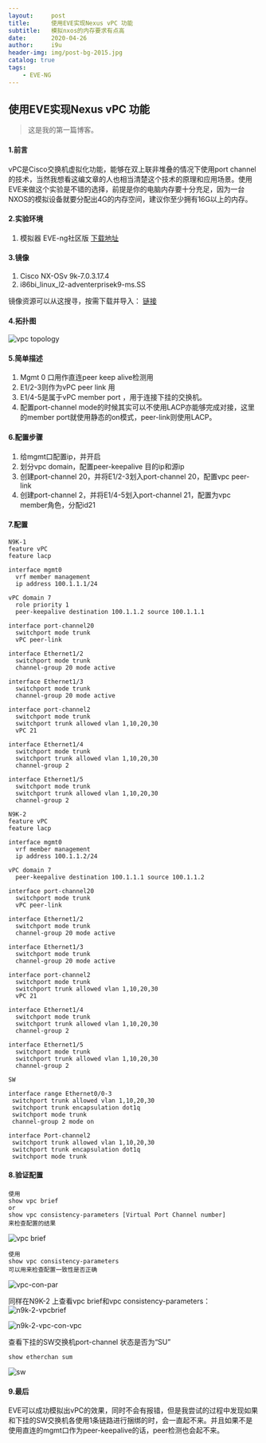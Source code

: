 ```yaml
---
layout:     post   				    
title:      使用EVE实现Nexus vPC 功能 
subtitle:   模拟nxos的内存要求有点高
date:       2020-04-26
author:     i9u 						
header-img: img/post-bg-2015.jpg 	
catalog: true 						
tags:								
    - EVE-NG
---
```


## 使用EVE实现Nexus vPC 功能
>这是我的第一篇博客。

#### 1.前言
vPC是Cisco交换机虚拟化功能，能够在双上联非堆叠的情况下使用port channel的技术，当然我想看这编文章的人也相当清楚这个技术的原理和应用场景。使用EVE来做这个实验是不错的选择，前提是你的电脑内存要十分充足，因为一台NXOS的模拟设备就要分配出4G的内存空间，建议你至少拥有16G以上的内存。

#### 2.实验环境
1. 模拟器 EVE-ng社区版
 [下载地址](https://t.co/uCYLdYerhL?amp=1 "下载地址")

#### 3.镜像
1. Cisco NX-OSv 9k-7.0.3.17.4
2. i86bi_linux_l2-adventerprisek9-ms.SS

镜像资源可以从这搜寻，按需下载并导入：
[链接](http://www.emulatedlab.com/forum.php?mod=viewthread&tid=90 "链接")

#### 4.拓扑图
![vpc topology](https://kdrdya.bn.files.1drv.com/y4mfKsPsBA3HhpZ7-0x9TFqqST4ME9AEPEXrI0TbcqAKmowXtMpdmpSK2KIOAtBy6HYughD_nN7Mwlv58lZk598g_tN9kQSFEfcstqGQAs4EcsYO_aqyKumR2bJjn39p_uELdhgrwMMJAeA6sdosUOqDX1z0y4C69pN67QHfKpdwPNgle5JJgQL4rX1QBYliawTFTxmsspR0hZjEaF9dvo-gw/vpc%20topo.png?psid=1 "vpc topology")

#### 5.简单描述
1. Mgmt 0 口用作直连peer keep alive检测用
2. E1/2-3则作为vPC peer link 用
3. E1/4-5是属于vPC member port ，用于连接下挂的交换机。
4. 配置port-channel mode的时候其实可以不使用LACP亦能够完成对接，这里的member port就使用静态的on模式，peer-link则使用LACP。

#### 6.配置步骤
1. 给mgmt口配置ip，并开启
2. 划分vpc domain，配置peer-keepalive 目的ip和源ip
3. 创建port-channel 20，并将E1/2-3划入port-channel 20，配置vpc peer-link
4. 创建port-channel 2，并将E1/4-5划入port-channel 21，配置为vpc member角色，分配id21

#### 7.配置

```
N9K-1
feature vPC
feature lacp

interface mgmt0
  vrf member management
  ip address 100.1.1.1/24

vPC domain 7
  role priority 1
  peer-keepalive destination 100.1.1.2 source 100.1.1.1

interface port-channel20
  switchport mode trunk
  vPC peer-link

interface Ethernet1/2
  switchport mode trunk
  channel-group 20 mode active

interface Ethernet1/3
  switchport mode trunk
  channel-group 20 mode active

interface port-channel2
  switchport mode trunk
  switchport trunk allowed vlan 1,10,20,30
  vPC 21

interface Ethernet1/4
  switchport mode trunk
  switchport trunk allowed vlan 1,10,20,30
  channel-group 2

interface Ethernet1/5
  switchport mode trunk
  switchport trunk allowed vlan 1,10,20,30
  channel-group 2

```
```
N9K-2
feature vPC
feature lacp

interface mgmt0
  vrf member management
  ip address 100.1.1.2/24

vPC domain 7
  peer-keepalive destination 100.1.1.1 source 100.1.1.2

interface port-channel20
  switchport mode trunk
  vPC peer-link

interface Ethernet1/2
  switchport mode trunk
  channel-group 20 mode active

interface Ethernet1/3
  switchport mode trunk
  channel-group 20 mode active

interface port-channel2
  switchport mode trunk
  switchport trunk allowed vlan 1,10,20,30
  vPC 21

interface Ethernet1/4
  switchport mode trunk
  switchport trunk allowed vlan 1,10,20,30
  channel-group 2

interface Ethernet1/5
  switchport mode trunk
  switchport trunk allowed vlan 1,10,20,30
  channel-group 2

```
```
SW

interface range Ethernet0/0-3
 switchport trunk allowed vlan 1,10,20,30
 switchport trunk encapsulation dot1q
 switchport mode trunk
 channel-group 2 mode on

interface Port-channel2
 switchport trunk allowed vlan 1,10,20,30
 switchport trunk encapsulation dot1q
 switchport mode trunk
```
#### 8.验证配置
```
使用
show vpc brief
or
show vpc consistency-parameters [Virtual Port Channel number]
来检查配置的结果
```
![vpc brief](https://lnrdya.bn.files.1drv.com/y4mtfj1us5xAOZc_rbc-VaAEI--NU5EV4051LpQQy08MCyK_NTrLdBupXUJGv4HLMW9qOEMhUMn1dTtfRBF4zbV2IG4Uzv0tq2ZsVaeOoCNfiVqR7ahpu3MAsBI8rZG9BPJ-9bU6He-7pFh2s3hbXOmMqQLC10b3RwBnXb70cO7_yeFd2vueVT9F0rmQ0myTM-pEIwy59r3697S9EqYlwzfcA/vpc-brief.png?psid=1 "vpc brief")

```
使用
show vpc consistency-parameters
可以用来检查配置一致性是否正确
```
![vpc-con-par](https://k9rdya.bn.files.1drv.com/y4mGBFhgMM6BOHNgvZUakhWzl4xRkhXowlAmxwjRGyq1CXkcBBoUgLerxCDp0VwFlhoZKeLuqZa2f0ZVvzU7W1Yxg7IqcMI_ThDNkjcMFE4KLt_TvqBDkdjwbRjMFH7sBF_MP9X0HyyyxZB152xRMykt29rqqwF9V661mMGtghXdRf9VkFd-MO1W52OI6fZSbe2FTYWSaJmzTO2wxpuHzhI8Q/vpc-con-vpc.png?psid=1 "vpc-con-par")

同样在N9K-2 上查看vpc brief和vpc  consistency-parameters：
![n9k-2-vpcbrief](https://ntrdya.bn.files.1drv.com/y4m-kU1iUUrHhz0nwC6LwMpgHL7SBUOJToJB_k23fG0dhAJ17WhUZRDyYTcJsMLtXn76nHh86LkLvsYi1rrMKFinWjFo793eLmEfXRZnAy6HmSFHFWeLUgWbyLpBTK69O5RTvQo636H_5tagbXE2E2jFPI3af1x0-Cdu5qEl-013eH2LVU1Z4zH5KW9BxRqjb2K0a7x-t0tJXHirxjkNR0bNw/n9k-2.png?psid=1 "n9k-2-vpcbrief")

![n9k-2-vpc-con-vpc](https://ndrdya.bn.files.1drv.com/y4mr4y3l6-SYGtTIx4WUSwG5k_xg1_GHU5gAV8yH5A38UQIVbW1WpeiBn1uqcvXycrfe7oeJDC-R10dA0E9TFEbG_sL-zAZUvQDYpsKW5rQrZNqd20b6Qq3qEjGu1VRw7sm14kKTUaEsfCGuwtOR7SD3Ch-7BU5KTQtH4UdBzLN6r5KSZNiG_M1GlOZKzK59UpmyNPMWpuAGPLRmft9MgVReQ/n9k-2-vpc-con-vpc.png?psid=1 "n9k-2-vpc-con-vpc")

查看下挂的SW交换机port-channel 状态是否为“SU”
```
show etherchan sum
```
![sw](https://ltpepq.bn.files.1drv.com/y4mDUbZHhOpsjoCxCBhuaKf23jD7X9Nf2mw0t44Gk1d3H58dMoHo1Kb0i6AXWVTE7tNZIbl0imOGATdSe_rcYRpjlMaqVY_u_YieVCM0Y8INpjlLvMPM3CsPPP95x7DvRDKwWkx_7b5oNaxor5XIzpviVjRwMbZEm4Oq5khc05fIDEsb9eAwkl6yA0CfTush65hnQub8uEEh4resTYp8beZuA/sw.png?psid=1 "sw")

#### 9.最后
EVE可以成功模拟出vPC的效果，同时不会有报错，但是我尝试的过程中发现如果和下挂的SW交换机各使用1条链路进行捆绑的时，会一直起不来。并且如果不是使用直连的mgmt口作为peer-keepalive的话，peer检测也会起不来。
